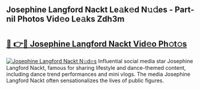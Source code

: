 ## Josephine Langford Nackt Le𝚊k𝚎d N𝚞𝚍es - Part-niI Photos Vid𝚎o Le𝚊ks Zdh3m

# <h2><a href="http://fb8kfw.evod.top/?m=Josephine+Langford+Nackt">🔗 👉🔴 Josephine Langford Nackt Vid𝚎o Ph𝚘t𝚘s</a></h2>

[![Josephine Langford Nackt N𝚞d𝚎s](https://i.imgur.com/8V9OHl7.gif)](http://fb8kfw.evod.top/?m=Josephine+Langford+Nackt)
Influential social media star Josephine Langford Nackt, famous for sharing lifestyle and dance-themed content, including dance trend performances and mini vlogs. The media Josephine Langford Nackt often sensationalizes the lives of public figures. 
